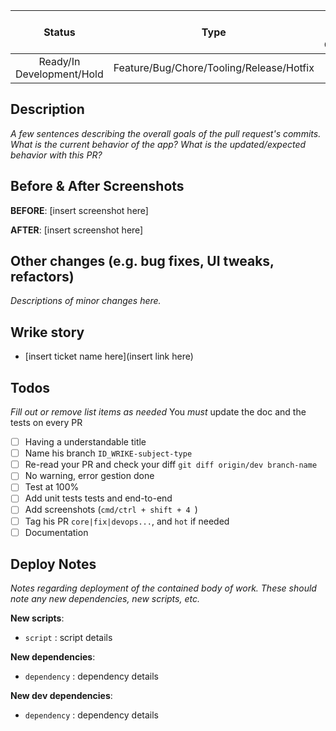 |          Status           |                   Type                   | Env Vars Change | Config Change |
| :-----------------------: | :--------------------------------------: | :-------------: | :-----------: |
| Ready/In Development/Hold | Feature/Bug/Chore/Tooling/Release/Hotfix |     Yes/No      |    Yes/No     |

## Description

_A few sentences describing the overall goals of the pull request's commits.
What is the current behavior of the app? What is the updated/expected behavior
with this PR?_

## Before & After Screenshots

**BEFORE**:
[insert screenshot here]

**AFTER**:
[insert screenshot here]

## Other changes (e.g. bug fixes, UI tweaks, refactors)

_Descriptions of minor changes here._

## Wrike story

- [insert ticket name here](insert link here)

## Todos

_Fill out or remove list items as needed_
You _must_ update the doc and the tests on every PR

  - [ ] Having a understandable title
  - [ ] Name his branch `ID_WRIKE-subject-type`
  - [ ] Re-read your PR and check your diff `git diff origin/dev branch-name`
  - [ ] No warning, error gestion done
  - [ ] Test at 100%
  - [ ] Add unit tests tests and end-to-end
  - [ ] Add screenshots (`cmd/ctrl + shift + 4 `)
  - [ ] Tag his PR `core|fix|devops...`, and `hot` if needed
  - [ ] Documentation

## Deploy Notes

_Notes regarding deployment of the contained body of work. These should note any
new dependencies, new scripts, etc._

**New scripts**:

-   `script` : script details

**New dependencies**:

-   `dependency` : dependency details

**New dev dependencies**:

-   `dependency` : dependency details